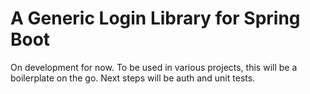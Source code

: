 # A Generic Login Library for Spring Boot

On development for now. To be used in various projects, this will be a boilerplate on the go. Next steps will be auth and unit tests.
